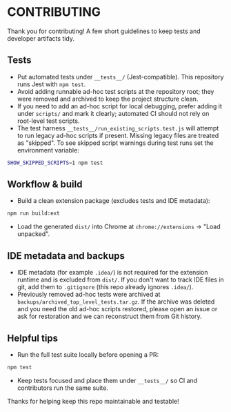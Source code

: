 CONTRIBUTING
============

Thank you for contributing! A few short guidelines to keep tests and developer artifacts tidy.

Tests
-----
- Put automated tests under `__tests__/` (Jest-compatible). This repository runs Jest with `npm test`.
- Avoid adding runnable ad-hoc test scripts at the repository root; they were removed and archived to keep the project structure clean.
- If you need to add an ad-hoc script for local debugging, prefer adding it under `scripts/` and mark it clearly; automated CI should not rely on root-level test scripts.
- The test harness `__tests__/run_existing_scripts.test.js` will attempt to run legacy ad-hoc scripts if present. Missing legacy files are treated as "skipped". To see skipped script warnings during test runs set the environment variable:

```bash
SHOW_SKIPPED_SCRIPTS=1 npm test
```

Workflow & build
----------------
- Build a clean extension package (excludes tests and IDE metadata):

```bash
npm run build:ext
```

- Load the generated `dist/` into Chrome at `chrome://extensions` → "Load unpacked".

IDE metadata and backups
------------------------
- IDE metadata (for example `.idea/`) is not required for the extension runtime and is excluded from `dist/`. If you don't want to track IDE files in git, add them to `.gitignore` (this repo already ignores `.idea/`).
- Previously removed ad-hoc tests were archived at `backups/archived_top_level_tests.tar.gz`. If the archive was deleted and you need the old ad-hoc scripts restored, please open an issue or ask for restoration and we can reconstruct them from Git history.

Helpful tips
------------
- Run the full test suite locally before opening a PR:

```bash
npm test
```

- Keep tests focused and place them under `__tests__/` so CI and contributors run the same suite.

Thanks for helping keep this repo maintainable and testable!
